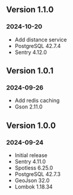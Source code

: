 ## Version 1.1.0
### 2024-10-20
- Add distance service
- PostgreSQL 42.7.4
- Sentry 4.12.0

## Version 1.0.1
### 2024-09-26
- Add redis caching
- Gson 2.11.0

## Version 1.0.0
### 2024-09-24
- Initial release
- Sentry 4.11.0
- Spotless 6.25.0
- PostgreSQL 42.7.3
- GeoJson 32.0
- Lombok 1.18.34